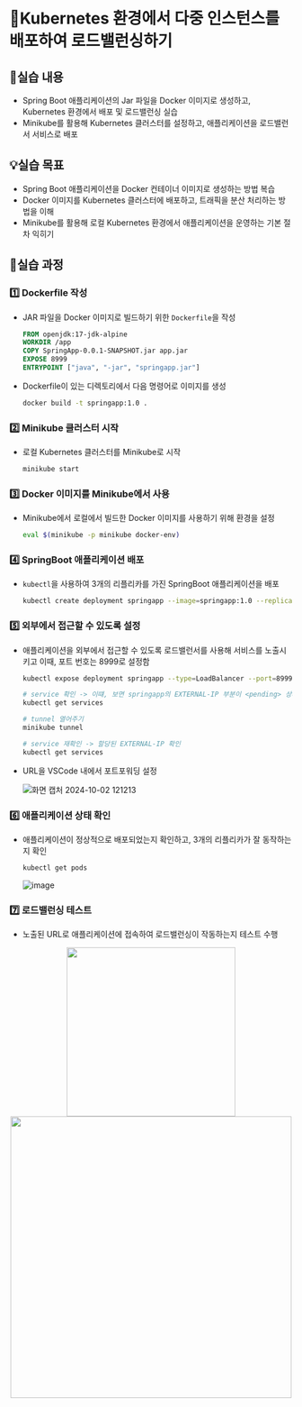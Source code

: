 # 🔮Kubernetes 환경에서 다중 인스턴스를 배포하여 로드밸런싱하기

## 📌실습 내용

- Spring Boot 애플리케이션의 Jar 파일을 Docker 이미지로 생성하고, Kubernetes 환경에서 배포 및 로드밸런싱 실습
- Minikube를 활용해 Kubernetes 클러스터를 설정하고, 애플리케이션을 로드밸런서 서비스로 배포

## 💡실습 목표

- Spring Boot 애플리케이션을 Docker 컨테이너 이미지로 생성하는 방법 복습
- Docker 이미지를 Kubernetes 클러스터에 배포하고, 트래픽을 분산 처리하는 방법을 이해
- Minikube를 활용해 로컬 Kubernetes 환경에서 애플리케이션을 운영하는 기본 절차 익히기

## 🧾실습 과정

### 1️⃣ Dockerfile 작성

- JAR 파일을 Docker 이미지로 빌드하기 위한 `Dockerfile`을 작성

  ```dockerfile
  FROM openjdk:17-jdk-alpine
  WORKDIR /app
  COPY SpringApp-0.0.1-SNAPSHOT.jar app.jar
  EXPOSE 8999
  ENTRYPOINT ["java", "-jar", "springapp.jar"]
  ```

- Dockerfile이 있는 디렉토리에서 다음 명령어로 이미지를 생성

  ```bash
  docker build -t springapp:1.0 .
  ```

### 2️⃣ Minikube 클러스터 시작

- 로컬 Kubernetes 클러스터를 Minikube로 시작

  ```bash
  minikube start
  ```

### 3️⃣ Docker 이미지를 Minikube에서 사용

- Minikube에서 로컬에서 빌드한 Docker 이미지를 사용하기 위해 환경을 설정

  ```bash
  eval $(minikube -p minikube docker-env)
  ```

### 4️⃣ SpringBoot 애플리케이션 배포

- `kubectl`을 사용하여 3개의 리플리카를 가진 SpringBoot 애플리케이션을 배포

  ```bash
  kubectl create deployment springapp --image=springapp:1.0 --replicas=3
  ```

### 5️⃣ 외부에서 접근할 수 있도록 설정

- 애플리케이션을 외부에서 접근할 수 있도록 로드밸런서를 사용해 서비스를 노출시키고 이때, 포트 번호는 8999로 설정함

  ```bash
  kubectl expose deployment springapp --type=LoadBalancer --port=8999

  # service 확인 -> 이떄, 보면 springapp의 EXTERNAL-IP 부분이 <pending> 상태임
  kubectl get services

  # tunnel 열어주기
  minikube tunnel

  # service 재확인 -> 할당된 EXTERNAL-IP 확인
  kubectl get services
  ```

- URL을 VSCode 내에서 포트포워딩 설정

  ![화면 캡처 2024-10-02 121213](https://github.com/user-attachments/assets/d49b6205-07d8-47dc-af35-d5b1f0002042)


### 6️⃣ 애플리케이션 상태 확인

- 애플리케이션이 정상적으로 배포되었는지 확인하고, 3개의 리플리카가 잘 동작하는지 확인
  
  ```bash
  kubectl get pods
  ```
  ![image](https://github.com/user-attachments/assets/4ee3ea3b-268d-446c-90a5-63b4692e376a)

### 7️⃣ 로드밸런싱 테스트

- 노출된 URL로 애플리케이션에 접속하여 로드밸런싱이 작동하는지 테스트 수행
  
<p align="center">
  <img src="https://github.com/user-attachments/assets/f732f2a9-f767-4001-ac0b-f6d7d6466b68" width="300"/>
  <img src="https://github.com/user-attachments/assets/8b8151df-34cf-477e-9dad-89f7492f6446" width="500"/>
</p>

